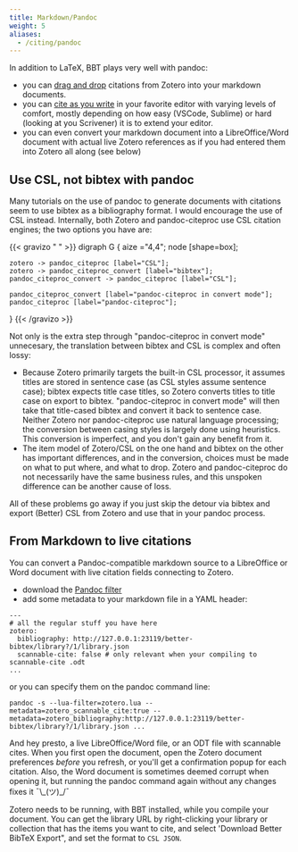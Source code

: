 ```yaml
---
title: Markdown/Pandoc
weight: 5
aliases:
  - /citing/pandoc
---
```


In addition to LaTeX, BBT plays very well with pandoc:

* you can [drag and drop](/installation/preferences/citation-keys/#quick-copydrag-and-drop-citations) citations from Zotero into your markdown documents.
* you can [cite as you write](/citing/cayw) in your favorite editor with varying levels of comfort, mostly depending on how easy (VSCode, Sublime) or hard (looking at you Scrivener) it is to extend your editor.
* you can even convert your markdown document into a LibreOffice/Word document with actual live Zotero references as if you had entered them into Zotero all along (see below)

## Use CSL, not bibtex with pandoc

Many tutorials on the use of pandoc to generate documents with
citations seem to use bibtex as a bibliography format. I would
encourage the use of CSL instead. Internally, both Zotero and pandoc-citeproc use
CSL citation engines; the two options you have are:

{{< gravizo " " >}}
  digraph G {
    aize ="4,4";
    node [shape=box];

    zotero -> pandoc_citeproc [label="CSL"];
    zotero -> pandoc_citeproc_convert [label="bibtex"];
    pandoc_citeproc_convert -> pandoc_citeproc [label="CSL"];

    pandoc_citeproc_convert [label="pandoc-citeproc in convert mode"];
    pandoc_citeproc [label="pandoc-citeproc"];
  }
{{< /gravizo >}}

Not only is the extra step through "pandoc-citeproc in convert mode" unnecesary, the translation between bibtex and CSL is complex and often lossy:

* Because Zotero primarily targets the built-in CSL processor, it
  assumes titles are stored in sentence case (as CSL styles
  assume sentence case); bibtex expects title case titles, so Zotero
  converts titles to title case on export to bibtex. "pandoc-citeproc in
  convert mode" will then take that title-cased bibtex and convert
  it back to sentence case. Neither Zotero nor pandoc-citeproc use
  natural language processing; the conversion between casing styles
  is largely done using heuristics. This conversion is imperfect,
  and you don't gain any benefit from it.
* The item model of Zotero/CSL on the one hand and bibtex on the
  other has important differences, and in the conversion, choices
  must be made on what to put where, and what to drop. Zotero and
  pandoc-citeproc do not necessarily have the same business rules,
  and this unspoken difference can be another cause of loss.

All of these problems go away if you just skip the detour via bibtex and export (Better) CSL from Zotero and use that in your pandoc process.


## From Markdown to live citations

You can convert a Pandoc-compatible markdown source to a LibreOffice or Word document with live citation fields connecting to Zotero.

* download the [Pandoc filter](../zotero.lua)
* add some metadata to your markdown file in a YAML header:

```
---
# all the regular stuff you have here
zotero:
  bibliography: http://127.0.0.1:23119/better-bibtex/library?/1/library.json
  scannable-cite: false # only relevant when your compiling to scannable-cite .odt
...
```

or you can specify them on the pandoc command line:

```
pandoc -s --lua-filter=zotero.lua --metadata=zotero_scannable_cite:true --metadata=zotero_bibliography:http://127.0.0.1:23119/better-bibtex/library?/1/library.json ...
```

And hey presto, a live LibreOffice/Word file, or an ODT file with
scannable cites. When you first open the document, open the Zotero
document preferences *before* you refresh, or you'll get a confirmation
popup for each citation. Also, the Word document is sometimes deemed
corrupt when opening it, but running the pandoc command again without
any changes fixes it ¯\\\_(ツ)\_/¯

Zotero needs to be running, with BBT installed, while you compile
your document. You can get the library URL by right-clicking your
library or collection that has the items you want to cite, and
select 'Download Better BibTeX Export", and set the format to `CSL
JSON`.
